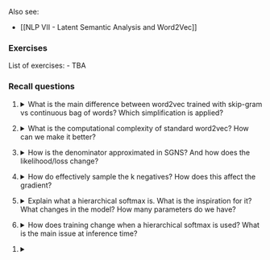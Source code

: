 Also see:
- [[NLP VII - Latent Semantic Analysis and Word2Vec]]
### Exercises

List of exercises:
	- TBA

### Recall questions 

1. <details markdown=1><summary markdown="span"> What is the main difference between word2vec trained with skip-gram vs continuous bag of words? Which simplification is applied? </summary>
    
    \
    In continuous bag of words, ==the context is now used as the conditional part of the probability==. Furthermore, the ==context is now an average== of each context word: ![](../../../static/NLP/sw2v1.png)

	The process is kind of swapped w.r.t. to the skip-gram training: ![](../../../static/NLP/sw2v2.png)
   
</details>

2. <details markdown=1><summary markdown="span"> What is the computational complexity of standard word2vec? How can we make it better?  </summary>
    
    \
    Standard word2vec has to ==compute a denominator in the order of $O(|V| \times D)$==. This makes it very expensive: ![](../../../static/NLP/sw2v3.png)

	There are 2 ways of making it faster, by ==approximating the denominator==:
	- ==negative sampling, a contrastive method==;
	- using a ==hierarchical softmax, a tree based method==.
   
</details>

3. <details markdown=1><summary markdown="span">  How is the denominator approximated in SGNS? And how does the likelihood/loss change? </summary>
    
    \
    We now ==sample $k$ words from $V$, and compare them with the center==: ![](../../../static/NLP/sw2v4.png)

	We now ==compute the likelihood (log likelihood) using a binary classifier that outputs a probability $\in \{0,1\}$== (sigmoid) with the ==dot product given as input==: ![](../../../static/NLP/sw2v5.png) 
	
	becomes
	
	![](../../../static/NLP/sw2v6.png)

	When ==minimizing==, we use: ![](../../../static/NLP/sw2v7.png)
   
</details>

4. <details markdown=1><summary markdown="span">  How do effectively sample the k negatives? How does this affect the gradient? </summary>
    
    \
    We sample them from a ==univariate distribution== based on a ==previously trained unigram model==: ![](../../../static/NLP/sw2v8.png)

	Note that sampling makes the ==gradient matrix very sparse: this can help in optimizing updates, as we'll only update the index of the sampled context words.==

	![](../../../static/NLP/sw2v9.png)
   
</details>

5. <details markdown=1><summary markdown="span"> Explain what a hierarchical softmax is. What is the inspiration for it? What changes in the model?  How many parameters do we have? </summary>
    
    \
    A hierarchical softmax ==leverages huffman trees to model the vocabulary $V$==. In fact, our parameters ==$\theta$ now model the internal nodes of this tree which are $V-1$.==

	![](../../../static/NLP/sw2v10.png)

	<small> In the example the context is language and the word to predict is natural </small>

	==Each node is paired with a context/center feature vector to be learned, making the total number of parameters $2V-1$.==
   
</details>

6. <details markdown=1><summary markdown="span">  How does training change when a hierarchical softmax is used? What is the main issue at inference time? </summary>
    
    \
    The ==probability for a prediction is computed following a path to the word== we have to predict: ![](../../../static/NLP/sw2v11.png)

	For example, the probability is effectively computed as shown here: ![](../../../static/NLP/sw2v12.png)

	At inference time, since we do not know the word, we use ==beam search==. Alternatives like ==extensive search or greedy search== are rarely used.
	
</details>

1. <details markdown=1><summary markdown="span">  </summary>
    
    \
   
</details>